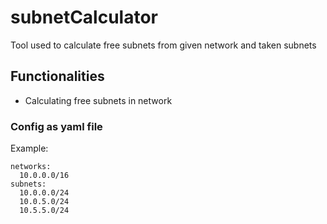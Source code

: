 # subnetCalculator

Tool used to calculate free subnets from given network and taken subnets

## Functionalities

- Calculating free subnets in network

### Config as yaml file

Example:

```
networks:
  10.0.0.0/16
subnets:
  10.0.0.0/24
  10.0.5.0/24
  10.5.5.0/24
```
 